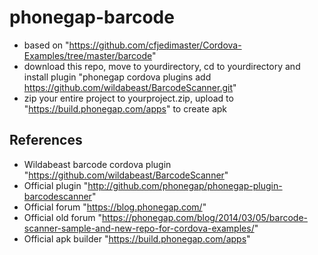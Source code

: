 # phonegap-barcode
* based on "https://github.com/cfjedimaster/Cordova-Examples/tree/master/barcode"
* download this repo, move to yourdirectory, cd to yourdirectory and install plugin "phonegap cordova plugins add https://github.com/wildabeast/BarcodeScanner.git"
* zip your entire project to yourproject.zip, upload to "https://build.phonegap.com/apps" to create apk

## References
* Wildabeast barcode cordova plugin "https://github.com/wildabeast/BarcodeScanner"
* Official plugin "http://github.com/phonegap/phonegap-plugin-barcodescanner"
* Official forum "https://blog.phonegap.com/"
* Official old forum "https://phonegap.com/blog/2014/03/05/barcode-scanner-sample-and-new-repo-for-cordova-examples/"
* Official apk builder "https://build.phonegap.com/apps"

